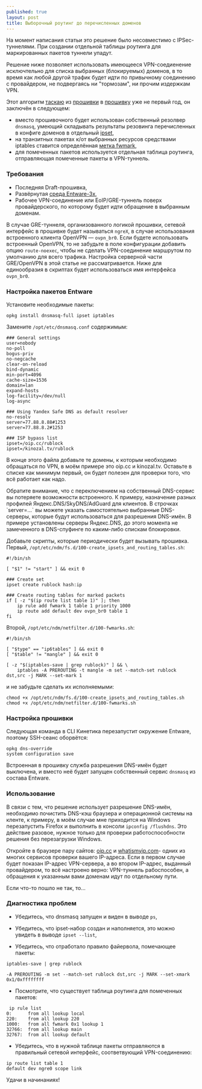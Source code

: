 ```yaml
---
published: true
layout: post
title: Выборочный роутинг до перечисленных доменов
---
```

<p class="message">
На момент написания статьи это решение было несовместимо с IPSec-туннелями. При создании отдельной таблицы роутинга для маркированных пакетов туннели упадут.
</p>

Решение ниже позволяет использовать имеющееся VPN-соедиенение исключтельно для списка выбранных (блокируемых) доменов, в то время как любой другой трафик будет идти по привычному соединению с провайдером, не подвергаясь ни "тормозам", ни прочим издержкам VPN. 

Этот алгоритм [таскаю](http://wl500g.info›showthread.php?30870&langid=3) из [прошивки](https://github.com/RMerl/asuswrt-merlin/wiki/Using-ipset/c165ebd44232a09c5dcbd1e5b33b0f7bdfc15ceb) в [прошивку](https://github.com/DontBeAPadavan/rublock-via-vpn) уже не первый год, он заключён в следующем:

* вместо прошивочного будет использован собственный резолвер `dnsmasq`, умеющий складывать результаты резовинга перечисленных в конфиге доменов в отдельный [ipset](http://ipset.netfilter.org/),
* на транзитных пакетах к/от выбранных ресурсов средствами iptables ставится определённая [метка fwmark](http://www.austintek.com/LVS/LVS-HOWTO/HOWTO/LVS-HOWTO.fwmark.html),
* для помеченных пакетов используется отдельная таблица роутинга, отправляющая помеченные пакеты в VPN-туннель.


### Требования

* Последняя Draft-прошивка,
* Развёрнутая [среда Entware-3x](https://forum.keenetic.net/topic/560-entware-3x/),
* Рабочее VPN-соединение или EoIP/GRE-туннель поверх провайдерского, по которому будет идти обращение в выбранным доменам. 

В случае GRE-туннеля, организованного логикой прошивки, сетевой интерфейс в прошивке будет называться `ngreX`, в случае использования встроенного клиента OpenVPN — `ovpn_br0`. Если будете использовать встроенный OpenVPN, то не забудьте в поле конфигурации добавить опцию `route-noexec`, чтобы не сделать VPN-соединение маршрутом по умолчанию для всего трафика. Настройка серверной части GRE/OpenVPN в этой статье не рассматривается. Ниже для единообразия в скриптах будет использоваться имя интерфейса `ovpn_br0`.


### Настройка пакетов Entware

Установите необходимые пакеты:
```
opkg install dnsmasq-full ipset iptables
```
Замените `/opt/etc/dnsmasq.conf` содержимым:
```
### General settings
user=nobody
no-poll
bogus-priv
no-negcache
clear-on-reload
bind-dynamic
min-port=4096
cache-size=1536
domain=lan
expand-hosts
log-facility=/dev/null
log-async

### Using Yandex Safe DNS as default resolver
no-resolv
server=77.88.8.88#1253
server=77.88.8.2#1253

### ISP bypass list
ipset=/oip.cc/rublock
ipset=/kinozal.tv/rublock
```
В конце этого файла добавьте те домены, к которым необходимо обращаться по VPN, в моём примере это oip.cc и kinozal.tv. Оставьте в списке как минимум первый, он будет полезен для проверки того, что всё работает как надо. 
<p class="message">
Обратите внимание, что с переключением на собственный DNS-сервис вы потеряете возможности встроенного. К примеру, назначение разных профилей Яндекс.DNS/SkyDNS/AdGuard для клиентов. В строчках `server=…` вы можете указать самостоятельно выбранные DNS-серверы, которые будут использоваться для разрешения DNS-имён. В примере установлены серверы Яндекс.DNS, до этого момента не замеченного в DNS-спуфинге по каким-либо спискам блокировки.  
</p>

Добавьте скрипты, которые периодически будет вызывать прошивка. Первый, `/opt/etc/ndm/fs.d/100-create_ipsets_and_routing_tables.sh`:

```
#!/bin/sh

[ "$1" != "start" ] && exit 0

### Create set
ipset create rublock hash:ip

### Create routing tables for marked packets
if [ -z "$(ip route list table 1)" ]; then
    ip rule add fwmark 1 table 1 priority 1000
    ip route add default dev ovpn_br0 table 1
fi
```
Второй, `/opt/etc/ndm/netfilter.d/100-fwmarks.sh`:
```
#!/bin/sh

[ "$type" == "ip6tables" ] && exit 0
[ "$table" != "mangle" ] && exit 0

[ -z "$(iptables-save | grep rublock)" ] && \
    iptables -A PREROUTING -t mangle -m set --match-set rublock dst,src -j MARK --set-mark 1
```
и не забудьте сделать их исполняемыми:
```
chmod +x /opt/etc/ndm/fs.d/100-create_ipsets_and_routing_tables.sh
chmod +x /opt/etc/ndm/netfilter.d/100-fwmarks.sh
```

### Настройка прошивки

Следующая команда в CLI Кинетика перезапустит окружение Entware, поэтому SSH-сеанс оборвётся:
```
opkg dns-override
system configuration save
```
Встроенная в прошивку служба разрешения DNS-имён будет выключена, и вместо неё будет запущен собственный сервис `dnsmasq` из состава Entware.

### Использование 

В связи с тем, что решение использует разрешение DNS-имён, необходимо почистить DNS-кэш браузера и операционной системы на кленте, к примеру, в моём случае мне приходится на Windows перезапустить Firefox и выполнить в консоли `ipconfig /flushdns`. Это действие разовое, нужное только для проверки работоспособности решения без перезагрузки Windows.

Откройте в браузере пару сайтов: [oip.cc](http://oip.cc/) и [whatismyip.com](https://www.whatismyip.com/)- одних из многих сервисов проверки вашего IP-адреса. Если в первом случае будет показан IP-адрес VPN-сервера, а во втором IP-адрес, выданный провайдером, то всё настроено верно: VPN-туннель рабоспособен, а обращения к указанным вами доменам идут по отдельному пути.

Если что-то пошло не так, то…

### Диагностика проблем

* Убедитесь, что dnsmasq запущен и виден в выводe `ps`,

* Убедитесь, что ipset-набор создан и наполняется, это можно увидеть в выводе `ipset --list`,

* Убедитесь, что отработало правило файервола, помечающее пакеты:

```
iptables-save | grep rublock

-A PREROUTING -m set --match-set rublock dst,src -j MARK --set-xmark 0x1/0xffffffff
```

* Посмотрите, что существует таблица роутинга для помеченных пакетов:

```
 ip rule list
0:      from all lookup local
220:    from all lookup 220
1000:   from all fwmark 0x1 lookup 1
32766:  from all lookup main
32767:  from all lookup default
```

* Убедитесь, что в нужной таблице пакеты отправляются в правильный сетевой интерфейс, соответвующий VPN-соединению:
```
ip route list table 1
default dev ngre0 scope link
```

Удачи в начинаниях!
